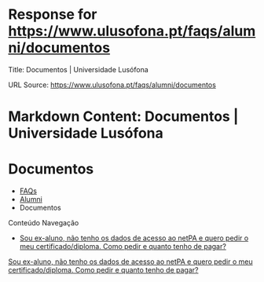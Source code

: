 # Response for https://www.ulusofona.pt/faqs/alumni/documentos

Title: Documentos | Universidade Lusófona

URL Source: https://www.ulusofona.pt/faqs/alumni/documentos

Markdown Content:
Documentos | Universidade Lusófona
===============

 

Documentos
==========

*   [FAQs](https://www.ulusofona.pt/faqs/)
*   [Alumni](https://www.ulusofona.pt/faqs/alumni)
*   Documentos

[](https://www.ulusofona.pt/)

Conteúdo Navegação

*   [Sou ex-aluno, não tenho os dados de acesso ao netPA e quero pedir o meu certificado/diploma. Como pedir e quanto tenho de pagar?](https://www.ulusofona.pt/faqs/alumni/documentos/sou-alumni-exaluno-nao-tenho-os-dados-de-acesso-ao-netpa-portal-academico-secretaria-virtual-e-quero-pedir-o-meu-certifi)

[Sou ex-aluno, não tenho os dados de acesso ao netPA e quero pedir o meu certificado/diploma. Como pedir e quanto tenho de pagar?](https://www.ulusofona.pt/faqs/alumni/documentos/sou-alumni-exaluno-nao-tenho-os-dados-de-acesso-ao-netpa-portal-academico-secretaria-virtual-e-quero-pedir-o-meu-certifi)

